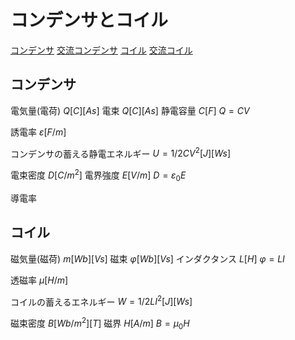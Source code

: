 # コンデンサとコイル
[コンデンサ](Capacitor.md)
[交流コンデンサ](AC_Capacitor.md)
[コイル](Inductor.md)
[交流コイル](AC_Inductor.md)

## コンデンサ

電気量(電荷) $Q [C] [As]$
電束 $Q [C] [As]$
静電容量 $C [F]$
$Q = CV$

誘電率 $ε [F/m]$

コンデンサの蓄える静電エネルギー 
$U = 1/2 CV^2 [J] [Ws]$

電束密度 $D [C/m^2]$
電界強度 $E [V/m]$
$D = ε_0E$

導電率



## コイル

磁気量(磁荷) $m [Wb] [Vs]$
磁束 $φ [Wb] [Vs]$
インダクタンス $L [H]$
$φ = LI$

透磁率 $μ [H/m]$

コイルの蓄えるエネルギー
$W = 1/2 LI^2 [J] [Ws]$

磁束密度 $B [Wb/m^2] [T]$
磁界 $H [A/m]$
$B = μ_0H$


